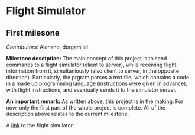 Flight Simulator
=======

First milesone
-----------
_Contributors_: Alonsho, dorgamliel.

**Milestone desctption:** The main concept of this project is to send commands to a flight simulator (client to server), while receiving flight information from it, simultaniously  (also client to server, in the opposite direction).
Particularly, the prgram parses a text file, which contains a code in a made up programming language (instructions were given in advance), with flight instructions, and eventually sends it to the simulator server.


**An important remark:** As written above, this project is in the making.  For now, only the first part of the whole project is complete. All of the description above relates to the current milestone.

A [link](https://www.flightgear.org/download/) to the flight simulator.
